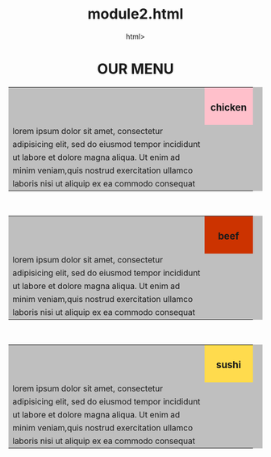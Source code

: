 # module2.html

html>

  
  <title>assignment 2</title>
  <body  align="center">
  <h1>OUR MENU</h1>
  <table align="center" bgcolor="#bfbfbf" class="a" align="left" >
  <tr><td> </td>  <td align="center" bgcolor="pink" width="80px"><h3>chicken</h3></td></tr>
  <tr><td>lorem ipsum dolor sit amet, consectetur	</td></tr>
  <tr><td>adipisicing elit, sed do eiusmod tempor incididunt</td></tr>
  <tr><td>ut labore et dolore magna aliqua. Ut enim ad </td></tr>
  <tr><td>minim veniam,quis nostrud exercitation ullamco </td></tr>
    <tr><td>laboris nisi ut aliquip ex ea commodo consequat </td></tr>
</table>
  <br/>
<table align="center" bgcolor="#bfbfbf" class="a" align="left" >
  <tr><td> </td>  <td align="center" bgcolor="#cc3300" width="80px"><h3>beef</h3></td></tr>
  <tr><td>lorem ipsum dolor sit amet, consectetur	</td></tr>
  <tr><td>adipisicing elit, sed do eiusmod tempor incididunt</td></tr>
  <tr><td>ut labore et dolore magna aliqua. Ut enim ad </td></tr>
  <tr><td>minim veniam,quis nostrud exercitation ullamco </td></tr>
    <tr><td>laboris nisi ut aliquip ex ea commodo consequat </td></tr>
</table>

  <br/>
<table align="center" bgcolor="#bfbfbf" class="a" align="left" >
  <tr><td> </td>  <td align="center" bgcolor="#ffdb4d" width="80px"><h3>sushi</h3></td></tr>
  <tr><td>lorem ipsum dolor sit amet, consectetur	</td></tr>
  <tr><td>adipisicing elit, sed do eiusmod tempor incididunt</td></tr>
  <tr><td>ut labore et dolore magna aliqua. Ut enim ad </td></tr>
  <tr><td>minim veniam,quis nostrud exercitation ullamco </td></tr>
    <tr><td>laboris nisi ut aliquip ex ea commodo consequat </td></tr>
</table>
  </body>
</html>
